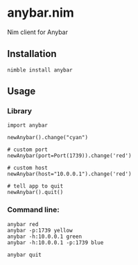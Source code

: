 # anybar.nim
Nim client for Anybar

## Installation
```nimble install anybar```

## Usage

### Library
```
import anybar

newAnybar().change("cyan")

# custom port
newAnybar(port=Port(1739)).change('red')

# custom host
newAnybar(host="10.0.0.1").change('red')

# tell app to quit
newAnybar().quit()
```

### Command line:
    anybar red
    anybar -p:1739 yellow
    anybar -h:10.0.0.1 green
    anybar -h:10.0.0.1 -p:1739 blue

    anybar quit
